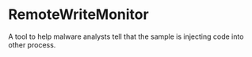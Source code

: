 # RemoteWriteMonitor
A tool to help malware analysts tell that the sample is injecting code into other process.
